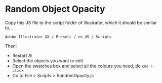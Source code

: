 # Random Object Opacity

Copy this JS file to the script folder of Illustrator, which it should be similar to...

```
Adobe Illustrator XX / Presets / en_US / Scripts
```

Then:
* Restart AI
* Select the objects you want to edit
* Open the swatches box and select all the colours you need, do `cmd + click`
* Go to File > Scripts > RandomOpacity.js